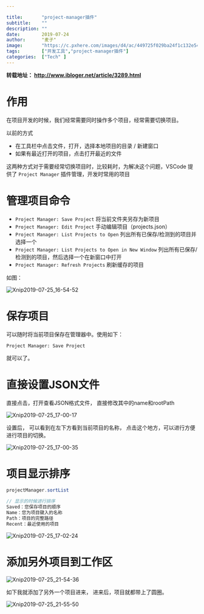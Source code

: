 ```yaml
---

title:       "project-manager插件"
subtitle:    ""
description: ""
date:        2019-07-24
author:      "麦子"
image:       "https://c.pxhere.com/images/d4/ac/449725f029ba24f1c132e540b906-1542243.jpg!d"
tags:        ["开发工具","project-manager插件"]
categories:  ["Tech" ]
---
```


**转载地址： <http://www.ibloger.net/article/3289.html>**

# 作用

在项目开发的时候，我们经常需要同时操作多个项目，经常需要切换项目。

以前的方式

- 在工具栏中点击文件，打开，选择本地项目的目录 / 新建窗口
- 如果有最近打开的项目，点击打开最近的文件

这两种方式对于需要经常切换项目时，比较耗时，为解决这个问题，VSCode 提供了 `Project Manager` 插件管理，开发时常用的项目

# 管理项目命令

- `Project Manager: Save Project` 将当前文件夹另存为新项目
- `Project Manager: Edit Project` 手动编辑项目（projects.json）
- `Project Manager: List Projects to Open` 列出所有已保存/检测到的项目并选择一个
- `Project Manager: List Projects to Open in New Window` 列出所有已保存/检测到的项目，然后选择一个在新窗口中打开
- `Project Manager: Refresh Projects` 刷新缓存的项目

如图：

![Xnip2019-07-25_16-54-52](/img/Xnip2019-07-25_16-54-52.png)



# 保存项目

可以随时将当前项目保存在管理器中。使用如下：

```
Project Manager: Save Project 
```

就可以了。 



# 直接设置JSON文件

直接点击，打开查看JSON格式文件， 直接修改其中的name和rootPath

![Xnip2019-07-25_17-00-17](/img/Xnip2019-07-25_17-00-17.png)

设置后， 可以看到在左下方看到当前项目的名称， 点击这个地方，可以进行方便进行项目的切换。 

![Xnip2019-07-25_17-00-35](/img/Xnip2019-07-25_17-00-35.png)

# 项目显示排序

```java
projectManager.sortList

// 显示的时候进行排序
Saved：您保存项目的顺序
Name：您为项目键入的名称
Path：项目的完整路径
Recent：最近使用的项目
```

![Xnip2019-07-25_17-02-24](/img/Xnip2019-07-25_17-02-24.png)



# 添加另外项目到工作区

![Xnip2019-07-25_21-54-36](/img/Xnip2019-07-25_21-54-36.png)

如下我就添加了另外一个项目进来， 进来后，项目就都带上了圆圈。

![Xnip2019-07-25_21-55-50](/img/Xnip2019-07-25_21-55-50.png)

